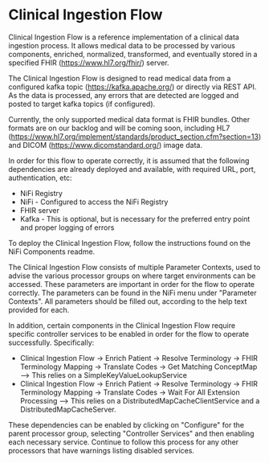 # Clinical Ingestion Flow
Clinical Ingestion Flow is a reference implementation of a clinical data ingestion process.  It allows medical data to be processed by various components, enriched, normalized, transformed, and eventually stored in a specified FHIR (https://www.hl7.org/fhir/) server.

The Clinical Ingestion Flow is designed to read medical data from a configured kafka topic (https://kafka.apache.org/) or directly via REST API.  As the data is processed, any errors that are detected are logged and posted to target kafka topics (if configured).

Currently, the only supported medical data format is FHIR bundles. Other formats are on our backlog and will be coming soon, including HL7 (https://www.hl7.org/implement/standards/product_section.cfm?section=13) and DICOM (https://www.dicomstandard.org/) image data.

In order for this flow to operate correctly, it is assumed that the following dependencies are already deployed and available, with required URL, port, authentication, etc:

- NiFi Registry 
- NiFi - Configured to access the NiFi Registry
- FHIR server
- Kafka - This is optional, but is necessary for the preferred entry point and proper logging of errors

To deploy the Clinical Ingestion Flow, follow the instructions found on the NiFi Components readme.

The Clinical Ingestion Flow consists of multiple Parameter Contexts, used to advise the various processor groups on where target environments can be accessed.  These parameters are important in order for the flow to operate correctly.  The parameters can be found in the NiFi menu under "Parameter Contexts".  All parameters should be filled out, according to the help text provided for each.

In addition, certain components in the Clinical Ingestion Flow require specific controller services to be enabled in order for the flow to operate successfully.  Specifically:

- Clinical Ingestion Flow -> Enrich Patient -> Resolve Terminology -> FHIR Terminology Mapping -> Translate Codes -> Get Matching ConceptMap --> This relies on a SimpleKeyValueLookupService
- Clinical Ingestion Flow -> Enrich Patient -> Resolve Terminology -> FHIR Terminology Mapping -> Translate Codes -> Wait For All Extension Processing --> This relies on a DistributedMapCacheClientService and a DistributedMapCacheServer.

These dependencies can be enabled by clicking on "Configure" for the parent processor group, selecting "Controller Services" and then enabling each necessary service.  Continue to follow this process for any other processors that have warnings listing disabled services.
